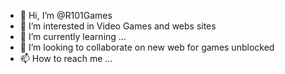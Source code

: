 - 👋 Hi, I’m @R101Games
- 👀 I’m interested in Video Games and webs sites
- 🌱 I’m currently learning ...
- 💞️ I’m looking to collaborate on new web for games unblocked
- 📫 How to reach me ...

<!---
R101Games/R101Games is a ✨ special ✨ repository because its `README.md` (this file) appears on your GitHub profile.
You can click the Preview link to take a look at your changes.
--->
